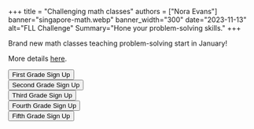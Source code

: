 +++
title = "Challenging math classes"
authors = ["Nora Evans"]
banner="singapore-math.webp"
banner_width="300"
date="2023-11-13"
alt="FLL Challenge"
Summary="Hone your problem-solving skills."
+++

<div class="container">
    <div class="row">
        <div class="col-10">
            Brand new math classes teaching problem-solving start in January!
            <p>More details <a href="/class/math/challenging-math">here</a>.</p>
        </div>
    </div>
    <div class="row">
        <div class="col"><a href="https://winter-24-first-grade.cheddarup.com"><button class="button-8" role="button">First Grade Sign Up</button></a></div>
        <div class="col"><a href="https://winter-24-second-grade.cheddarup.com"><button class="button-8" role="button">Second Grade Sign Up</button></a></div>
        <div class="col"><a href="https://winter-24-third-grade.cheddarup.com"><button class="button-8" role="button">Third Grade Sign Up</button></a></div>
        <div class="col"><a href="https://winter-24-fourth-grade.cheddarup.com"><button class="button-8" role="button">Fourth Grade Sign Up</button></a></div>
        <div class="col"><a href="https://winter-24-fifth-grade.cheddarup.com"><button class="button-8" role="button">Fifth Grade Sign Up</button></a></div>
    </div>
</div>